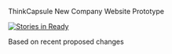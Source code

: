 ThinkCapsule New Company Website Prototype

[![Stories in Ready](https://badge.waffle.io/ThinkCapsule/ThinkCapsule-Company-Website-HTML-Prototype.png?label=ready&title=Ready)](http://waffle.io/ThinkCapsule/ThinkCapsule-Company-Website-HTML-Prototype)

Based on recent proposed changes
